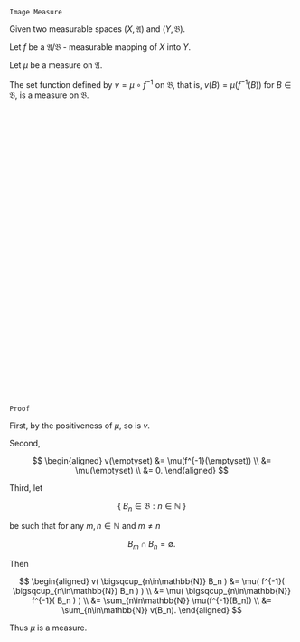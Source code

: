 ```
Image Measure
```

Given two measurable spaces $(X, \mathfrak{A})$ and $(Y, \mathfrak{B})$.

Let $f$ be a $\mathfrak{A}/\mathfrak{B}$ - measurable mapping of $X$ into $Y$.

Let $\mu$ be a measure on $\mathfrak{A}$.

The set function defined by $v=\mu \circ f^{-1}$ on $\mathfrak{B}$, that is, $v(B)=\mu(f^{-1}(B))$ for $B \in \mathfrak{B}$, is a measure on $\mathfrak{B}$.

<br>
<br>
<br>
<br>
<br>
<br>
<br>
<br>
<br>
<br>
<br>
<br>
<br>
<br>
<br>
<br>
<br>
<br>
<br>
<br>
<br>
<br>
<br>
<br>
<br>
<br>
<br>
<br>
<br>
<br>


```
Proof
```

First,
by the positiveness of $\mu$, so is $v$.

Second,

$$
\begin{aligned}
v(\emptyset)
&=
\mu(f^{-1}(\emptyset)) \\ 
&=
\mu(\emptyset) \\
&=
0.
\end{aligned}
$$

Third, let

$$
\{ \ 
    B_n \in \mathfrak{B}: n \in \mathbb{N}
\ \}
$$

be such that for any $m,n\in \mathbb{N}$ and $m \neq n$

$$
B_m \cap B_n = \emptyset.
$$

Then

$$
\begin{aligned}
v(
    \bigsqcup_{n\in\mathbb{N}}
    B_n
)
&=
\mu(
    f^{-1}(
       \bigsqcup_{n\in\mathbb{N}}
       B_n 
    )
) \\
&=
\mu(
    \bigsqcup_{n\in\mathbb{N}}
        f^{-1}(
            B_n 
    )
) \\
&=
\sum_{n\in\mathbb{N}}
\mu(f^{-1}(B_n)) \\
&=
\sum_{n\in\mathbb{N}}
v(B_n).
\end{aligned}
$$

Thus $\mu$ is a measure.


